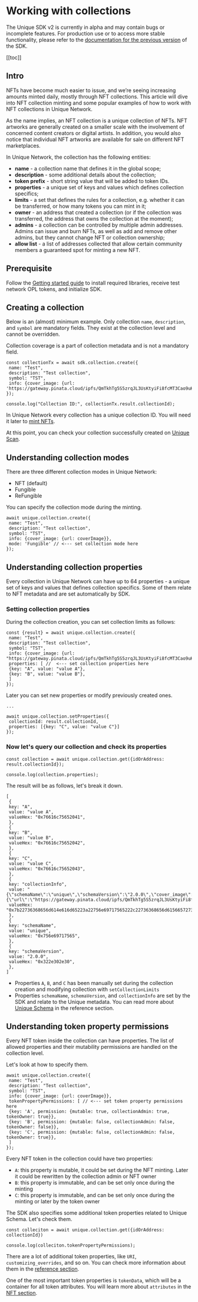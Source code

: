 # Working with collections

<Highlight type="warning">
The Unique SDK v2 is currently in alpha and may contain bugs or incomplete features. For production use or to access more stable functionality, please refer to the <a href="../getting-started">documentation for the previous version</a> of the SDK.
</Highlight>

[[toc]]

## Intro 

NFTs have become much easier to issue, and we’re seeing increasing amounts minted daily, mostly through NFT collections. This article will dive into NFT collection minting and some popular examples of how to work with NFT collections in Unique Network.

As the name implies, an NFT collection is a unique collection of NFTs. NFT artworks are generally created on a smaller scale with the involvement of concerned content creators or digital artists. In addition, you would also notice that individual NFT artworks are available for sale on different NFT marketplaces.

In Unique Network, the collection has the following entities: 

- **name** - a collection name that defines it in the global scope; 
- **description** - some additional details about the collection;
- **token prefix** - short string value that will be added to token IDs.
- **properties** - a unique set of keys and values which defines collection specifics; 
- **limits** - a set that defines the rules for a collection, e.g. whether it can be transferred, or how many tokens you can mint in it; 
- **owner** - an address that created a collection (or if the collection was transferred, the address that owns the collection at the moment);  
- **admins** - a collection can be controlled by multiple admin addresses. Admins can issue and burn NFTs, as well as add and remove other admins, but they cannot change NFT or collection ownership; 
- **allow list** - a list of addresses collected that allow certain community members a guaranteed spot for minting a new NFT. 

## Prerequisite

Follow the [Getting started guide](./quick-start.md) to install required libraries, receive test network OPL tokens, and initialize SDK.

## Creating a collection

Below is an (almost) minimum example. Only collection `name`, `description`, and `symbol` are mandatory fields. They exist at the collection level and cannot be overridden.

Collection coverage is a part of collection metadata and is not a mandatory field.

```ts:no-line-numbers
const collectionTx = await sdk.collection.create({
 name: "Test",
 description: "Test collection",
 symbol: "TST",
 info: {cover_image: {url: 'https://gateway.pinata.cloud/ipfs/QmTkhTg5S5zrqJL3UsKtyiFi8fcMT3Cao9uKtadp3Ckh7m'}},
});

console.log("Collection ID:", collectionTx.result.collectionId);
```

In Unique Network every collection has a unique collection ID. You will need it later to [mint NFTs](./tokens.md).

At this point, you can check your collection successfully created on [Unique Scan](https://uniquescan.io/opal/collections/).

## Understanding collection modes

There are three different collection modes in Unique Network:
- NFT (default)
- Fungible
- ReFungible

You can specify the collection mode during the minting.

```ts:no-line-numbers
await unique.collection.create({
 name: "Test",
 description: "Test collection",
 symbol: "TST",
 info: {cover_image: {url: coverImage}},
 mode: 'Fungible' // <--- set collection mode here 
});
```

## Understanding collection properties

<!-- TODO 64 properties is this correct? -->
Every collection in Unique Network can have up to 64 properties - a unique set of keys and values that defines collection specifics. Some of them relate to NFT metadata and are set automatically by SDK.

### Setting collection properties

During the collection creation, you can set collection limits as follows:

```ts:no-line-numbers
const {result} = await unique.collection.create({
 name: "Test",
 description: "Test collection",
 symbol: "TST",
 info: {cover_image: {url: "https://gateway.pinata.cloud/ipfs/QmTkhTg5S5zrqJL3UsKtyiFi8fcMT3Cao9uKtadp3Ckh7m"}},
 properties: [ //  <--- set collection properties here 
 {key: "A", value: "value A"},
 {key: "B", value: "value B"},
 ]
});
```

Later you can set new properties or modify previously created ones.

```ts:no-line-numbers
...

await unique.collection.setProperties({
 collectionId: result.collectionId,
 properties: [{key: "C", value: "value C"}]
});
```

### Now let's query our collection and check its properties

```ts:no-line-numbers
const collection = await unique.collection.get({idOrAddress: result.collectionId});

console.log(collection.properties);
```

The result will be as follows, let's break it down.

```ts:no-line-numbers
[
 {
 key: "A",
 value: "value A",
 valueHex: "0x76616c75652041",
 },
 {
 key: "B",
 value: "value B",
 valueHex: "0x76616c75652042",
 },
 {
 key: "C",
 value: "value C",
 valueHex: "0x76616c75652043",
 },
 {
 key: "collectionInfo",
 value: "{\"schemaName\":\"unique\",\"schemaVersion\":\"2.0.0\",\"cover_image\":{\"url\":\"https://gateway.pinata.cloud/ipfs/QmTkhTg5S5zrqJL3UsKtyiFi8fcMT3Cao9uKtadp3Ckh7m\"}}",
 valueHex: "0x7b22736368656d614e616d65223a22756e69717565222c22736368656d6156657273696f6e223a22322e302e30222c22636f7665725f696d616765223a7b2275726c223a2268747470733a2f2f676174657761792e70696e6174612e636c6f75642f697066732f516d546b6854673553357a72714a4c3355734b74796946693866634d543343616f39754b7461647033436b68376d227d7d",
 },
 {
 key: "schemaName",
 value: "unique",
 valueHex: "0x756e69717565",
 },
 {
 key: "schemaVersion",
 value: "2.0.0",
 valueHex: "0x322e302e30",
 },
]
```

- Properties `A`, `B`, and `C` has been manually set during the collection creation and modifying collection with `setCollectionLimits`
- Properties `schemaName`, `schemaVersion`, and `collectionInfo` are set by the SDK and relate to the Unique metadata. You can read more about [Unique Schema](../../../reference/schemas/2.0.0.md) in the reference section.


## Understanding token property permissions

Every NFT token inside the collection can have properties. The list of allowed properties and their mutability permissions are handled on the collection level.

Let's look at how to specify them.

```ts:no-line-numbers
await unique.collection.create({
 name: "Test",
 description: "Test collection",
 symbol: "TST",
 info: {cover_image: {url: coverImage}},
 tokenPropertyPermissions: [ // <--- set token property permissions here 
 {key: 'A', permission: {mutable: true, collectionAdmin: true, tokenOwner: true}},
 {key: 'B', permission: {mutable: false, collectionAdmin: false, tokenOwner: false}},
 {key: 'C', permission: {mutable: false, collectionAdmin: false, tokenOwner: true}},
 ]
});
```

Every NFT token in the collection could have two properties:

- `A`: this property is mutable, it could be set during the NFT minting. Later it could be rewritten by the collection admin or NFT owner
- `B`: this property is immutable, and can be set only once during the minting
- `C`: this property is immutable, and can be set only once during the minting or later by the token owner

The SDK also specifies some additional token properties related to Unique Schema. Let's check them.

```ts:no-line-numbers
const colleciton = await unique.collection.get({idOrAddress: collectionId})

console.log(colleciton.tokenPropertyPermissions);
```

There are a lot of additional token properties, like `URI`, `customizing_overrides`, and so on. You can check more information about them in the [reference section](../../../reference/schemas/2.0.0.md).

One of the most important token properties is `tokenData`, which will be a container for all token attributes. You will learn more about `attributes` in the [NFT section](./tokens.md).
